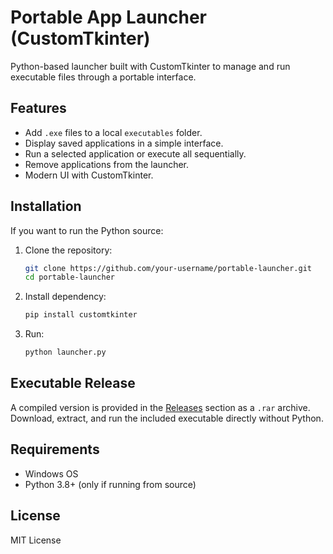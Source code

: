 # Portable App Launcher (CustomTkinter)

Python-based launcher built with CustomTkinter to manage and run executable files through a portable interface.

## Features

* Add `.exe` files to a local `executables` folder.
* Display saved applications in a simple interface.
* Run a selected application or execute all sequentially.
* Remove applications from the launcher.
* Modern UI with CustomTkinter.

## Installation

If you want to run the Python source:

1. Clone the repository:

   ```bash
   git clone https://github.com/your-username/portable-launcher.git
   cd portable-launcher
   ```
2. Install dependency:

   ```bash
   pip install customtkinter
   ```
3. Run:

   ```bash
   python launcher.py
   ```

## Executable Release

A compiled version is provided in the [Releases](../../releases) section as a `.rar` archive.
Download, extract, and run the included executable directly without Python.

## Requirements

* Windows OS
* Python 3.8+ (only if running from source)

## License

MIT License
